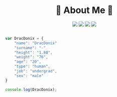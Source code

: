 <h1 align="center"> 💙 About Me 💜</h1>
<p align="center">
     <a href="https://www.instagram.com/-" target"_blank"><img src="https://img.shields.io/badge/INSTAGRAM%20-DC3175.svg?&style=for-the-badge&logo=instagram&logoColor=white"></a>
      <a href="https://open.spotify.com/user/163blka9bl9jfg98e89cl3w9h" target"_blank"><img src="https://img.shields.io/badge/Spotify%20-1ed760.svg?&style=for-the-badge&logo=spotify&logoColor=white"></a>
     <a href="mailto:-" target"_blank"><img src="https://img.shields.io/badge/Gmail-ff0000?style=for-the-badge&logo=gmail&logoColor=white"></a>
      <a href="https://discord.com/users/423478579150454786" target"_blank"><img src="https://img.shields.io/badge/Discord%20-7289DA.svg?&style=for-the-badge&logo=discord&logoColor=white"></a>
</p>
<div align="center">
<img src="https://lanyard.cnrad.dev/api/423478579150454786" alt="">
</div>

```js
var DracDonix = {
    "name": "DracDonix"
    "surname": "-"    
    "height": "1.80",
    "weight": "76",
    "age": "20",
    "type": "human",
    "job": "undergrad",
    "sex": "male"
}

console.log(DracDonix);
```
